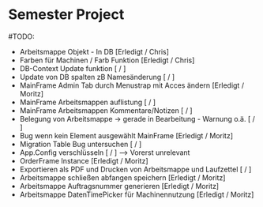 # Semester Project

#TODO:
- Arbeitsmappe Objekt - In DB [Erledigt / Chris]
- Farben für Machinen / Farb Funktion [Erledigt / Chris]
- DB-Context Update funktion [ / ]
- Update von DB spalten zB Namesänderung [ / ]
- MainFrame Admin Tab durch Menustrap mit Acces ändern [Erledigt / Moritz]
- MainFrame Arbeitsmappen auflistung [ / ]
- MainFrame Arbeitsmappen Kommentare/Notizen [ / ]
- Belegung von Arbeitsmappe -> gerade in Bearbeitung - Warnung o.ä. [ / ]
- Bug wenn kein Element ausgewählt MainFrame [Erledigt / Moritz]
- Migration Table Bug untersuchen [ / ]
- App.Config verschlüsseln [ / ] --> Vorerst unrelevant
- OrderFrame Instance [Erledigt / Moritz]
- Exportieren als PDF und Drucken von Arbeitsmappe und Laufzettel [ / ]
- Arbeitsmappe schließen abfangen speichern [Erledigt / Moritz]
- Arbeitsmappe Auftragsnummer generieren [Erledigt / Moritz]
- Arbeitsmappe DatenTimePicker für Machinennutzung [Erledigt / Moritz]